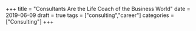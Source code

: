 +++
title = "Consultants Are the Life Coach of the Business World"
date = 2019-06-09
draft = true
tags = ["consulting","career"]
categories = ["Consulting"]
+++

<!-- Opening content, what is a consultant -->

<!-- Mid content, how do we work? -->

<!-- Comparison (opportunities & victories) -->

<!-- Striving to always be better -->